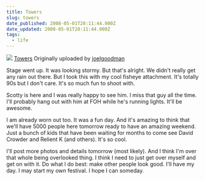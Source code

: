```yaml
---
title: Towers
slug: towers
date_published: 2008-05-01T20:11:44.000Z
date_updated: 2008-05-01T20:11:44.000Z
tags:
  - life
---
```


[![](http://farm4.static.flickr.com/3126/2457228193_6afaf05ab0_m.jpg)](http://www.flickr.com/photos/asilentthing/2457228193/)
[Towers](http://www.flickr.com/photos/asilentthing/2457228193/)
Originally uploaded by [joelgoodman](http://www.flickr.com/people/asilentthing/)

Stage went up. It was looking stormy. But that's alright. We didn't really get any rain out there. But I took this with my cool fisheye attachment. It's totally 90s but I don't care. It's so much fun to shoot with.

Scotty is here and I was really happy to see him. I miss that guy all the time. I'll probably hang out with him at FOH while he's running lights. It'll be awesome.

I am already worn out too. It was a fun day. And it's amazing to think that we'll have 5000 people here tomorrow ready to have an amazing weekend. Just a bunch of kids that have been waiting for months to come see David Crowder and Relient K (and others). It's so cool.

I'll post more photos and details tomorrow (most likely). And I think I'm over that whole being overlooked thing. I think I need to just get over myself and get on with it. Do what I do best: make other people look good. I'll have my day. I may start my own festival. I hope I can someday.
